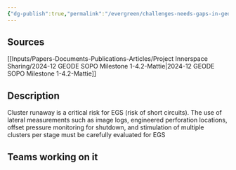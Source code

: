 ```yaml
---
{"dg-publish":true,"permalink":"/evergreen/challenges-needs-gaps-in-geothermal/cluster-runaway/","tags":["need"]}
---
```


## Sources
[[Inputs/Papers-Documents-Publications-Articles/Project Innerspace Sharing/2024-12 GEODE SOPO Milestone 1-4.2-Mattie\|2024-12 GEODE SOPO Milestone 1-4.2-Mattie]]

## Description

Cluster runaway is a critical risk for EGS (risk of short circuits). The use of lateral measurements such as image logs, engineered perforation locations, offset pressure monitoring for shutdown, and stimulation of multiple clusters per stage must be carefully evaluated for EGS


## Teams working on it


